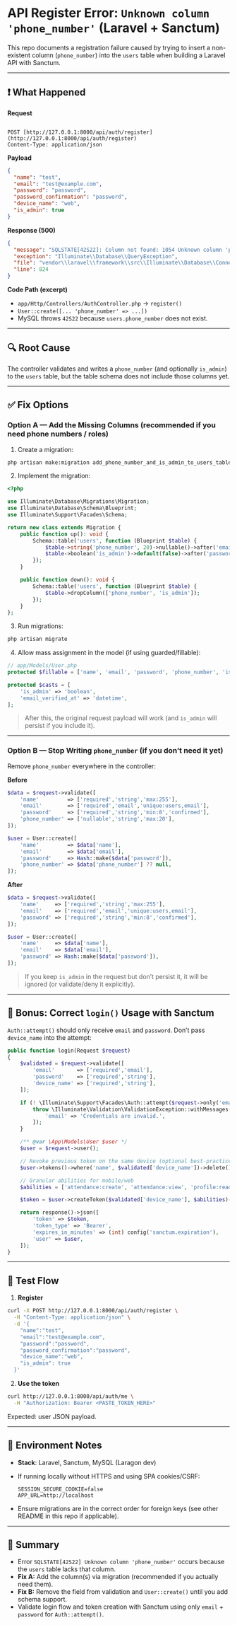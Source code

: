 # API Register Error: `Unknown column 'phone_number'` (Laravel + Sanctum)

This repo documents a registration failure caused by trying to insert a non-existent column (`phone_number`) into the `users` table when building a Laravel API with Sanctum.

---

## ❗ What Happened

**Request**
```

POST [http://127.0.0.1:8000/api/auth/register](http://127.0.0.1:8000/api/auth/register)
Content-Type: application/json

````

**Payload**
```json
{
  "name": "test",
  "email": "test@example.com",
  "password": "password",
  "password_confirmation": "password",
  "device_name": "web",
  "is_admin": true
}
````

**Response (500)**

```json
{
  "message": "SQLSTATE[42S22]: Column not found: 1054 Unknown column 'phone_number' in 'field list' (Connection: mysql, SQL: insert into `users` (`name`, `email`, `password`, `phone_number`, `updated_at`, `created_at`) values (test, test@example.com, $2y$12$..., ?, 2025-09-10 07:13:12, 2025-09-10 07:13:12))",
  "exception": "Illuminate\\Database\\QueryException",
  "file": "vendor\\laravel\\framework\\src\\Illuminate\\Database\\Connection.php",
  "line": 824
}
```

**Code Path (excerpt)**

* `app/Http/Controllers/AuthController.php` → `register()`
* `User::create([... 'phone_number' => ...])`
* MySQL throws `42S22` because `users.phone_number` does not exist.

---

## 🔍 Root Cause

The controller validates and writes a `phone_number` (and optionally `is_admin`) to the `users` table, but the table schema does not include those columns yet.

---

## ✅ Fix Options

### Option A — Add the Missing Columns (recommended if you need phone numbers / roles)

1. Create a migration:

```bash
php artisan make:migration add_phone_number_and_is_admin_to_users_table --table=users
```

2. Implement the migration:

```php
<?php

use Illuminate\Database\Migrations\Migration;
use Illuminate\Database\Schema\Blueprint;
use Illuminate\Support\Facades\Schema;

return new class extends Migration {
    public function up(): void {
        Schema::table('users', function (Blueprint $table) {
            $table->string('phone_number', 20)->nullable()->after('email');
            $table->boolean('is_admin')->default(false)->after('password'); // optional role flag
        });
    }

    public function down(): void {
        Schema::table('users', function (Blueprint $table) {
            $table->dropColumn(['phone_number', 'is_admin']);
        });
    }
};
```

3. Run migrations:

```bash
php artisan migrate
```

4. Allow mass assignment in the model (if using guarded/fillable):

```php
// app/Models/User.php
protected $fillable = ['name', 'email', 'password', 'phone_number', 'is_admin'];

protected $casts = [
    'is_admin' => 'boolean',
    'email_verified_at' => 'datetime',
];
```

> After this, the original request payload will work (and `is_admin` will persist if you include it).

---

### Option B — Stop Writing `phone_number` (if you don’t need it yet)

Remove `phone_number` everywhere in the controller:

**Before**

```php
$data = $request->validate([
    'name'         => ['required','string','max:255'],
    'email'        => ['required','email','unique:users,email'],
    'password'     => ['required','string','min:8','confirmed'],
    'phone_number' => ['nullable','string','max:20'],
]);

$user = User::create([
    'name'         => $data['name'],
    'email'        => $data['email'],
    'password'     => Hash::make($data['password']),
    'phone_number' => $data['phone_number'] ?? null,
]);
```

**After**

```php
$data = $request->validate([
    'name'     => ['required','string','max:255'],
    'email'    => ['required','email','unique:users,email'],
    'password' => ['required','string','min:8','confirmed'],
]);

$user = User::create([
    'name'     => $data['name'],
    'email'    => $data['email'],
    'password' => Hash::make($data['password']),
]);
```

> If you keep `is_admin` in the request but don’t persist it, it will be ignored (or validate/deny it explicitly).

---

## 🔐 Bonus: Correct `login()` Usage with Sanctum

`Auth::attempt()` should only receive `email` and `password`. Don’t pass `device_name` into the attempt:

```php
public function login(Request $request)
{
    $validated = $request->validate([
        'email'       => ['required','email'],
        'password'    => ['required','string'],
        'device_name' => ['required','string'],
    ]);

    if (! \Illuminate\Support\Facades\Auth::attempt($request->only('email','password'))) {
        throw \Illuminate\Validation\ValidationException::withMessages([
            'email' => 'Credentials are invalid.',
        ]);
    }

    /** @var \App\Models\User $user */
    $user = $request->user();

    // Revoke previous token on the same device (optional best-practice)
    $user->tokens()->where('name', $validated['device_name'])->delete();

    // Granular abilities for mobile/web
    $abilities = ['attendance:create', 'attendance:view', 'profile:read'];

    $token = $user->createToken($validated['device_name'], $abilities)->plainTextToken;

    return response()->json([
        'token' => $token,
        'token_type' => 'Bearer',
        'expires_in_minutes' => (int) config('sanctum.expiration'),
        'user' => $user,
    ]);
}
```

---

## 🧪 Test Flow

1. **Register**

```bash
curl -X POST http://127.0.0.1:8000/api/auth/register \
  -H "Content-Type: application/json" \
  -d '{
    "name":"test",
    "email":"test@example.com",
    "password":"password",
    "password_confirmation":"password",
    "device_name":"web",
    "is_admin": true
  }'
```

2. **Use the token**

```bash
curl http://127.0.0.1:8000/api/auth/me \
  -H "Authorization: Bearer <PASTE_TOKEN_HERE>"
```

Expected: user JSON payload.

---

## 🧰 Environment Notes

* **Stack**: Laravel, Sanctum, MySQL (Laragon dev)
* If running locally without HTTPS and using SPA cookies/CSRF:

  ```
  SESSION_SECURE_COOKIE=false
  APP_URL=http://localhost
  ```
* Ensure migrations are in the correct order for foreign keys (see other README in this repo if applicable).

---

## 📝 Summary

* Error `SQLSTATE[42S22] Unknown column 'phone_number'` occurs because the `users` table lacks that column.
* **Fix A:** Add the column(s) via migration (recommended if you actually need them).
* **Fix B:** Remove the field from validation and `User::create()` until you add schema support.
* Validate login flow and token creation with Sanctum using only `email` + `password` for `Auth::attempt()`.
